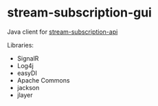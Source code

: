 # stream-subscription-gui

Java client for [stream-subscription-api](https://github.com/amir734jj/stream-subscription-api)

Libraries:
- SignalR
- Log4j
- easyDI
- Apache Commons
- jackson
- jlayer
